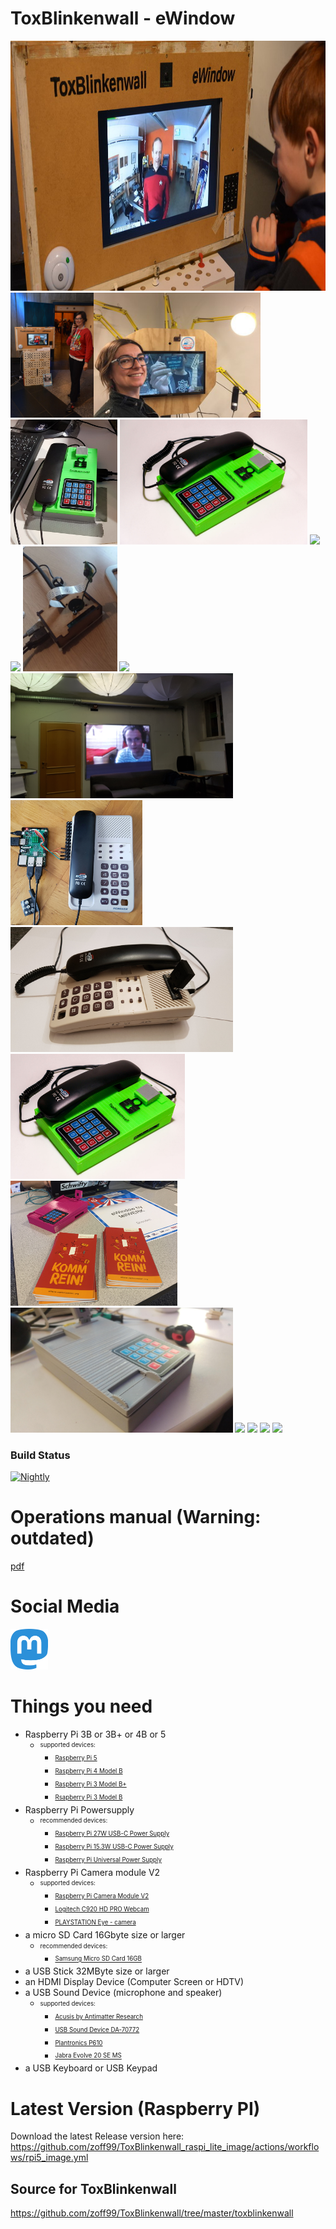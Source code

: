 <H1>ToxBlinkenwall - eWindow</H1>
<p align="left">
<img height="400" src="https://raw.githubusercontent.com/zoff99/ToxBlinkenwall_raspi_lite_image/_images_/images/tiww_prof_slim.jpg"></img><br>
<img height="200" src="https://raw.githubusercontent.com/zoff99/ToxBlinkenwall_raspi_lite_image/_images_/images/aaa1.JPG"></img><img height="200" src="https://raw.githubusercontent.com/zoff99/ToxBlinkenwall_raspi_lite_image/_images_/images/bbb1.jpg"></img><img height="200" src="https://raw.githubusercontent.com/zoff99/ToxBlinkenwall_raspi_lite_image/_images_/images/ccc1.jpg"></img>
<img height="200" src="https://raw.githubusercontent.com/zoff99/ToxBlinkenwall_raspi_lite_image/_images_/images/DSC07751.jpg"></img>
<img height="200" src="https://raw.githubusercontent.com/zoff99/ToxBlinkenwall_raspi_lite_image/_images_/images/DSC_2032.JPG"></img>
<img height="200" src="https://raw.githubusercontent.com/zoff99/ToxBlinkenwall_raspi_lite_image/_images_/images/DSC_2116.JPG"></img>
<img height="200" src="https://raw.githubusercontent.com/zoff99/ToxBlinkenwall_raspi_lite_image/_images_/images/mobile_tbw.png"></img>
<img height="200" src="https://raw.githubusercontent.com/zoff99/ToxBlinkenwall_raspi_lite_image/_images_/images/tbw_less_100_euro.png"></img>
<img height="200" src="https://raw.githubusercontent.com/zoff99/ToxBlinkenwall_raspi_lite_image/_images_/images/tbw_metalab.png"></img>
<img height="200" src="https://raw.githubusercontent.com/zoff99/ToxBlinkenwall_raspi_lite_image/_images_/images/tphone1a.png"></img>
<img height="200" src="https://raw.githubusercontent.com/zoff99/ToxBlinkenwall_raspi_lite_image/_images_/images/tphone1b.png"></img>
<img height="200" src="https://raw.githubusercontent.com/zoff99/ToxBlinkenwall_raspi_lite_image/_images_/images/tphone2_1.png"></img>
<img height="200" src="https://raw.githubusercontent.com/zoff99/ToxBlinkenwall_raspi_lite_image/_images_/images/tphone_mobile_3.jpg"></img>
<img height="200" src="https://raw.githubusercontent.com/zoff99/ToxBlinkenwall_raspi_lite_image/_images_/images/tphone_mobile_4.jpg"></img>
<img height="200" src="https://raw.githubusercontent.com/zoff99/ToxBlinkenwall_raspi_lite_image/_images_/images/tphone_mobile_crt_5.jpg"></img>
<img height="200" src="https://raw.githubusercontent.com/zoff99/ToxBlinkenwall_raspi_lite_image/_images_/images/tphonez_a.png"></img>
<img height="200" src="https://raw.githubusercontent.com/zoff99/ToxBlinkenwall_raspi_lite_image/_images_/images/tphonez_b.png"></img>
<img height="200" src="https://raw.githubusercontent.com/zoff99/ToxBlinkenwall_raspi_lite_image/_images_/images/tphonez_variety.png"></img>





</p>

### Build Status

[![Nightly](https://github.com/zoff99/ToxBlinkenwall_raspi_lite_image/actions/workflows/rpi5_image.yml/badge.svg)](https://github.com/zoff99/ToxBlinkenwall_raspi_lite_image/actions/workflows/rpi5_image.yml)<br>

# Operations manual (Warning: outdated)
[pdf](https://github.com/zoff99/ToxBlinkenwall_raspi_lite_image/raw/master/doc/ops01.pdf)

# Social Media

[<img width="60" src="https://raw.githubusercontent.com/zoff99/ToxBlinkenwall_raspi_lite_image/_images_/images/mastodon.png"></img>](https://chaos.social/@ToxBlinkenwall)

# Things you need

- Raspberry Pi 3B or 3B+ or 4B or 5
    + <sub><sup>supported devices:</sup></sub>
        - <sub><sup>[Raspberry Pi 5](https://www.raspberrypi.com/products/raspberry-pi-5/)</sup></sub>
        - <sub><sup>[Raspberry Pi 4 Model B](https://www.raspberrypi.org/products/raspberry-pi-4-model-b/)</sup></sub>
        - <sub><sup>[Raspberry Pi 3 Model B+](https://www.raspberrypi.org/products/raspberry-pi-3-model-b-plus/)</sup></sub>
        - <sub><sup>[Rsapberry Pi 3 Model B](https://www.raspberrypi.org/products/raspberry-pi-3-model-b/)</sup></sub>
- Raspberry Pi Powersupply
    + <sub><sup>recommended devices:</sup></sub>
        - <sub><sup>[Raspberry Pi 27W USB-C Power Supply](https://www.raspberrypi.com/products/27w-power-supply/)</sup></sub>
        - <sub><sup>[Raspberry Pi 15.3W USB-C Power Supply](https://www.raspberrypi.org/products/type-c-power-supply/)</sup></sub>
        - <sub><sup>[Raspberry Pi Universal Power Supply](https://www.raspberrypi.org/products/raspberry-pi-universal-power-supply/)</sup></sub>
- Raspberry Pi Camera module V2
    + <sub><sup>supported devices:</sup></sub>
        - <sub><sup>[Raspberry Pi Camera Module V2](https://www.raspberrypi.org/products/camera-module-v2/)</sup></sub>
        - <sub><sup>[Logitech C920 HD PRO Webcam](https://www.amazon.de/gp/product/B006A2Q81M)</sup>
        - <sub><sup>[PLAYSTATION Eye - camera](https://www.amazon.de/Playstation-PS3-eyetoy-Kamera-Großpackung/dp/B00LME2JGQ)</sup></sub>
- a micro SD Card 16Gbyte size or larger
    + <sub><sup>recommended devices:</sup></sub>
        - <sub><sup>[Samsung Micro SD Card 16GB](https://www.amazon.de/Samsung-Micro-Class-Speicherkarte-Adapter/dp/B06XFSZGCC/)</sup></sub>
- a USB Stick 32MByte size or larger
- an HDMI Display Device (Computer Screen or HDTV)
- a USB Sound Device (microphone and speaker)
    + <sub><sup>supported devices:</sup></sub>
        - <sub><sup>[Acusis by Antimatter Research](https://www.crowdsupply.com/antimatter-research/acusis)</sup></sub>
        - <sub><sup>[USB Sound Device DA-70772](https://www.amazon.de/gp/product/B000FIH4FQ)</sup></sub>
        - <sub><sup>[Plantronics P610](https://www.amazon.de/gp/product/B00SLP4VQK)</sup></sub>
        - <sub><sup>[Jabra Evolve 20 SE MS](https://www.amazon.de/gp/product/B00OD74Q2Y)</sup></sub>
- a USB Keyboard or USB Keypad


# Latest Version (Raspberry PI)

Download the latest Release version here:
https://github.com/zoff99/ToxBlinkenwall_raspi_lite_image/actions/workflows/rpi5_image.yml

## Source for ToxBlinkenwall

https://github.com/zoff99/ToxBlinkenwall/tree/master/toxblinkenwall

